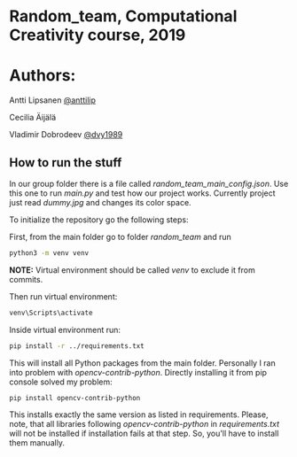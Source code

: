 # Random_team, Computational Creativity course, 2019

# Authors:

Antti Lipsanen [@anttilip](https://github.com/anttilip)

Cecilia Äijälä

Vladimir Dobrodeev [@dvy1989](https://github.com/dvy1989)


## How to run the stuff

In our group folder there is a file called *random_team_main_config.json*. 
Use this one to run *main.py* and test how our project works. Currently project
just read *dummy.jpg* and changes its color space.

To initialize the repository go the following steps:

First, from the main folder go to folder *random_team* and run

```bash
python3 -m venv venv
```

**NOTE:** Virtual environment should be called *venv* to exclude it from commits.

Then run virtual environment:

```bash
venv\Scripts\activate
```

Inside virtual environment run:

```bash
pip install -r ../requirements.txt
```

This will install all Python packages from the main folder. Personally I ran into
problem with *opencv-contrib-python*. Directly installing it 
from pip console solved my problem:

```bash
pip install opencv-contrib-python
```

This installs exactly the same version as listed in requirements. Please, note, that all libraries
following *opencv-contrib-python* in *requirements.txt* will not be installed
if installation fails at that step. So, you'll have to install them manually.

